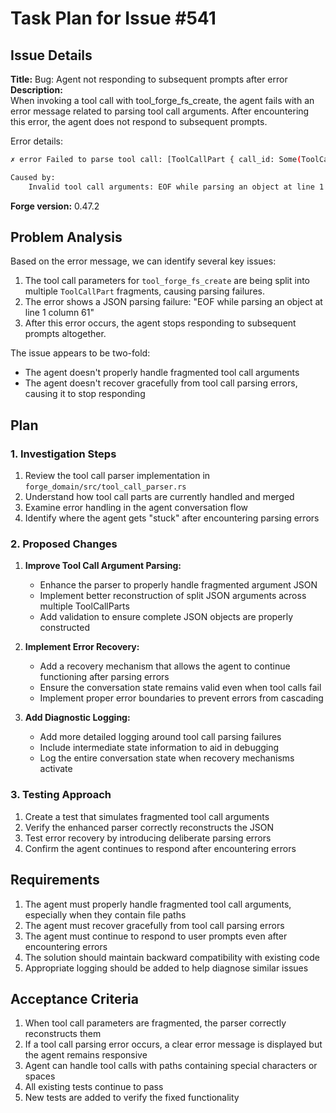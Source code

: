 # Task Plan for Issue #541

## Issue Details
**Title:** Bug: Agent not responding to subsequent prompts after error  
**Description:**  
When invoking a tool call with tool_forge_fs_create, the agent fails with an error message related to parsing tool call arguments. After encountering this error, the agent does not respond to subsequent prompts.

Error details:
```bash
✗ error Failed to parse tool call: [ToolCallPart { call_id: Some(ToolCallId("toolu_vrtx_01VibciqALXHDEjsKRfWXTRt")), name: Some(ToolName("tool_forge_fs_create")), arguments_part: "" }, ToolCallPart { call_id: None, name: None, arguments_part: "" }, ToolCallPart { call_id: None, name: None, arguments_part: "{\"path\": \"" }, ToolCallPart { call_id: None, name: None, arguments_part: "/Users/ami" }, ToolCallPart { call_id: None, name: None, arguments_part: "t/code-forg" }, ToolCallPart { call_id: None, name: None, arguments_part: "e/crates" }, ToolCallPart { call_id: None, name: None, arguments_part: "/forg" }, ToolCallPart { call_id: None, name: None, arguments_part: "e_ci/test" }, ToolCallPart { call_id: None, name: None, arguments_part: "s/c" }, ToolCallPart { call_id: None, name: None, arguments_part: "i.rs\"" }]

Caused by:
    Invalid tool call arguments: EOF while parsing an object at line 1 column 61
```

**Forge version:** 0.47.2

## Problem Analysis

Based on the error message, we can identify several key issues:

1. The tool call parameters for `tool_forge_fs_create` are being split into multiple `ToolCallPart` fragments, causing parsing failures.
2. The error shows a JSON parsing failure: "EOF while parsing an object at line 1 column 61" 
3. After this error occurs, the agent stops responding to subsequent prompts altogether.

The issue appears to be two-fold:
- The agent doesn't properly handle fragmented tool call arguments
- The agent doesn't recover gracefully from tool call parsing errors, causing it to stop responding

## Plan

### 1. Investigation Steps
1. Review the tool call parser implementation in `forge_domain/src/tool_call_parser.rs`
2. Understand how tool call parts are currently handled and merged
3. Examine error handling in the agent conversation flow
4. Identify where the agent gets "stuck" after encountering parsing errors

### 2. Proposed Changes
1. **Improve Tool Call Argument Parsing:**
   - Enhance the parser to properly handle fragmented argument JSON
   - Implement better reconstruction of split JSON arguments across multiple ToolCallParts
   - Add validation to ensure complete JSON objects are properly constructed

2. **Implement Error Recovery:**
   - Add a recovery mechanism that allows the agent to continue functioning after parsing errors
   - Ensure the conversation state remains valid even when tool calls fail
   - Implement proper error boundaries to prevent errors from cascading

3. **Add Diagnostic Logging:**
   - Add more detailed logging around tool call parsing failures
   - Include intermediate state information to aid in debugging
   - Log the entire conversation state when recovery mechanisms activate

### 3. Testing Approach
1. Create a test that simulates fragmented tool call arguments
2. Verify the enhanced parser correctly reconstructs the JSON
3. Test error recovery by introducing deliberate parsing errors
4. Confirm the agent continues to respond after encountering errors

## Requirements

1. The agent must properly handle fragmented tool call arguments, especially when they contain file paths
2. The agent must recover gracefully from tool call parsing errors
3. The agent must continue to respond to user prompts even after encountering errors
4. The solution should maintain backward compatibility with existing code
5. Appropriate logging should be added to help diagnose similar issues

## Acceptance Criteria

1. When tool call parameters are fragmented, the parser correctly reconstructs them
2. If a tool call parsing error occurs, a clear error message is displayed but the agent remains responsive
3. Agent can handle tool calls with paths containing special characters or spaces
4. All existing tests continue to pass
5. New tests are added to verify the fixed functionality